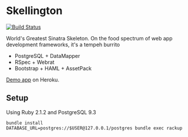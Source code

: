 # Skellington

[![Build
Status](https://travis-ci.org/audy/skellington.png?branch=master)](https://travis-ci.org/audy/skellington)

World's Greatest Sinatra Skeleton. On the food spectrum of web app development
frameworks, it's a tempeh burrito

- PostgreSQL + DataMapper
- RSpec + Webrat
- Bootstrap + HAML + AssetPack

[Demo app](http://skellington.herokuapp.com) on Heroku.

## Setup

Using Ruby 2.1.2 and PostgreSQL 9.3

```
bundle install
DATABASE_URL=postgres://$USER@127.0.0.1/postgres bundle exec rackup
```
